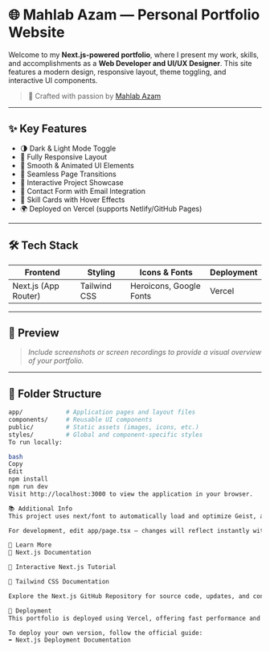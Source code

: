 # 🌐 Mahlab Azam — Personal Portfolio Website

Welcome to my **Next.js-powered portfolio**, where I present my work, skills, and accomplishments as a **Web Developer and UI/UX Designer**. This site features a modern design, responsive layout, theme toggling, and interactive UI components.

> 🚀 Crafted with passion by [Mahlab Azam](#)

---

## ✨ Key Features

- 🌗 Dark & Light Mode Toggle  
- 📱 Fully Responsive Layout  
- 🎨 Smooth & Animated UI Elements  
- 🔄 Seamless Page Transitions  
- 📁 Interactive Project Showcase  
- 📧 Contact Form with Email Integration  
- 🧠 Skill Cards with Hover Effects  
- 🌍 Deployed on Vercel (supports Netlify/GitHub Pages)

---

## 🛠️ Tech Stack

| Frontend       | Styling         | Icons & Fonts           | Deployment |
|----------------|------------------|--------------------------|------------|
| Next.js (App Router) | Tailwind CSS     | Heroicons, Google Fonts   | Vercel     |

---

## 📸 Preview

> _Include screenshots or screen recordings to provide a visual overview of your portfolio._

---

## 📁 Folder Structure

```bash
app/            # Application pages and layout files
components/     # Reusable UI components
public/         # Static assets (images, icons, etc.)
styles/         # Global and component-specific styles
To run locally:

bash
Copy
Edit
npm install
npm run dev
Visit http://localhost:3000 to view the application in your browser.

📚 Additional Info
This project uses next/font to automatically load and optimize Geist, a modern font family by Vercel.

For development, edit app/page.tsx — changes will reflect instantly with hot reload.

📖 Learn More
📘 Next.js Documentation

📘 Interactive Next.js Tutorial

📘 Tailwind CSS Documentation

Explore the Next.js GitHub Repository for source code, updates, and contributions.

🚀 Deployment
This portfolio is deployed using Vercel, offering fast performance and automatic deployments.

To deploy your own version, follow the official guide:
➡️ Next.js Deployment Documentation

